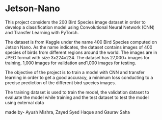 # Jetson-Nano

This project considers the 200 Bird Species image dataset in order to develop a classification model using Convolutional Neural Network (CNN) and Transfer Learning with PyTorch.

The dataset is from Kaggle under the name 400 Bird Species computed on Jetson Nano. As the name indicates, the dataset contains images of 400 species of birds from different regions around the world. The images are in JPEG format with size 3x224x224. The dataset has 27,000+ images for training, 1,000 images for validation and1,000 images for testing.

The objective of the project is to train a model with CNN and transfer learning in order to get a good accuracy, a minimum loss conducting to a precise prediction of the different bird species images.

The training dataset is used to train the model, the validation dataset to evaluate the model while training and the test dataset to test the model using external data

made by- Ayush Mishra, Zayed Syed Haque and Gaurav Saha
